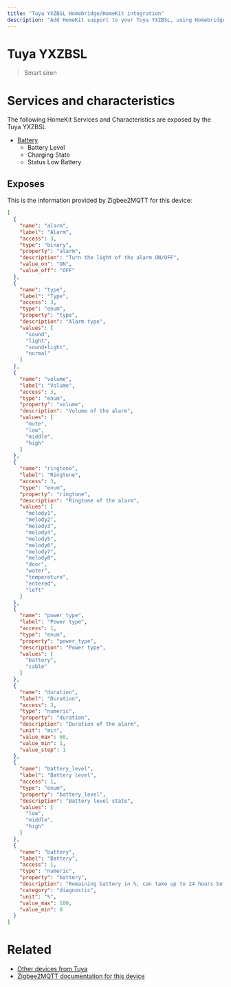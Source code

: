 ```yaml
---
title: "Tuya YXZBSL Homebridge/HomeKit integration"
description: "Add HomeKit support to your Tuya YXZBSL, using Homebridge, Zigbee2MQTT and homebridge-z2m."
---
```

<!---
This file has been GENERATED using src/docgen/docgen.ts
DO NOT EDIT THIS FILE MANUALLY!
-->
# Tuya YXZBSL
> Smart siren


# Services and characteristics
The following HomeKit Services and Characteristics are exposed by
the Tuya YXZBSL

* [Battery](../../battery.md)
  * Battery Level
  * Charging State
  * Status Low Battery



## Exposes

This is the information provided by Zigbee2MQTT for this device:

```json
[
  {
    "name": "alarm",
    "label": "Alarm",
    "access": 3,
    "type": "binary",
    "property": "alarm",
    "description": "Turn the light of the alarm ON/OFF",
    "value_on": "ON",
    "value_off": "OFF"
  },
  {
    "name": "type",
    "label": "Type",
    "access": 3,
    "type": "enum",
    "property": "type",
    "description": "Alarm type",
    "values": [
      "sound",
      "light",
      "sound+light",
      "normal"
    ]
  },
  {
    "name": "volume",
    "label": "Volume",
    "access": 3,
    "type": "enum",
    "property": "volume",
    "description": "Volume of the alarm",
    "values": [
      "mute",
      "low",
      "middle",
      "high"
    ]
  },
  {
    "name": "ringtone",
    "label": "Ringtone",
    "access": 3,
    "type": "enum",
    "property": "ringtone",
    "description": "Ringtone of the alarm",
    "values": [
      "melody1",
      "melody2",
      "melody3",
      "melody4",
      "melody5",
      "melody6",
      "melody7",
      "melody8",
      "door",
      "water",
      "temperature",
      "entered",
      "left"
    ]
  },
  {
    "name": "power_type",
    "label": "Power type",
    "access": 1,
    "type": "enum",
    "property": "power_type",
    "description": "Power type",
    "values": [
      "battery",
      "cable"
    ]
  },
  {
    "name": "duration",
    "label": "Duration",
    "access": 3,
    "type": "numeric",
    "property": "duration",
    "description": "Duration of the alarm",
    "unit": "min",
    "value_max": 60,
    "value_min": 1,
    "value_step": 1
  },
  {
    "name": "battery_level",
    "label": "Battery level",
    "access": 1,
    "type": "enum",
    "property": "battery_level",
    "description": "Battery level state",
    "values": [
      "low",
      "middle",
      "high"
    ]
  },
  {
    "name": "battery",
    "label": "Battery",
    "access": 1,
    "type": "numeric",
    "property": "battery",
    "description": "Remaining battery in %, can take up to 24 hours before reported",
    "category": "diagnostic",
    "unit": "%",
    "value_max": 100,
    "value_min": 0
  }
]
```

# Related
* [Other devices from Tuya](../index.md#tuya)
* [Zigbee2MQTT documentation for this device](https://www.zigbee2mqtt.io/devices/YXZBSL.html)